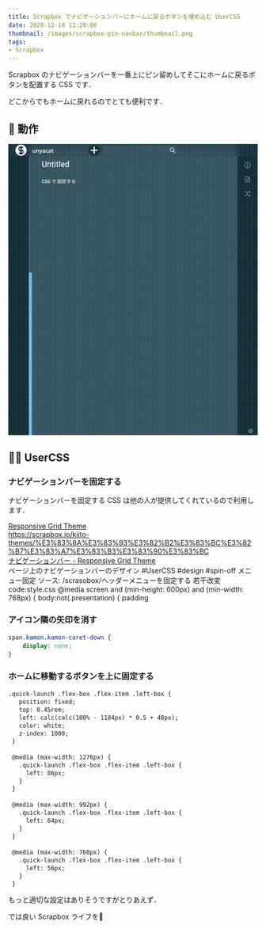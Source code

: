 ```yaml
---
title: Scrapbox でナビゲーションバーにホームに戻るボタンを埋め込む UserCSS
date: 2020-12-10 11:20:00
thumbnail: /images/scrapbox-pin-navbar/thumbnail.png
tags:
- Scrapbox
---
```


Scrapbox のナビゲーションバーを一番上にピン留めしてそこにホームに戻るボタンを配置する CSS です．

どこからでもホームに戻れるのでとても便利です．

<!-- more -->

## 🌸 動作

![](/images/scrapbox-pin-navbar/output.gif)





## 👩‍💻 UserCSS

### ナビゲーションバーを固定する

ナビゲーションバーを固定する CSS は他の人が提供してくれているので利用します．



<div class="bcard-wrapper"><span class="bcard-header withgfav"><div class="bcard-favicon" style="background-image: url(https://www.google.com/s2/favicons?domain=https://scrapbox.io/kiito-themes/%E3%83%8A%E3%83%93%E3%82%B2%E3%83%BC%E3%82%B7%E3%83%A7%E3%83%B3%E3%83%90%E3%83%BC)"></div><div class="bcard-site"><a href="https://scrapbox.io/kiito-themes/%E3%83%8A%E3%83%93%E3%82%B2%E3%83%BC%E3%82%B7%E3%83%A7%E3%83%B3%E3%83%90%E3%83%BC" rel="nofollow" target="_blank">Responsive Grid Theme</a></div><div class="bcard-url"><a href="https://scrapbox.io/kiito-themes/%E3%83%8A%E3%83%93%E3%82%B2%E3%83%BC%E3%82%B7%E3%83%A7%E3%83%B3%E3%83%90%E3%83%BC" rel="nofollow" target="_blank">https://scrapbox.io/kiito-themes/%E3%83%8A%E3%83%93%E3%82%B2%E3%83%BC%E3%82%B7%E3%83%A7%E3%83%B3%E3%83%90%E3%83%BC</a></div></span><span class="bcard-main withogimg"><div class="bcard-title"><a href="https://scrapbox.io/kiito-themes/%E3%83%8A%E3%83%93%E3%82%B2%E3%83%BC%E3%82%B7%E3%83%A7%E3%83%B3%E3%83%90%E3%83%BC" rel="nofollow" target="_blank">ナビゲーションバー - Responsive Grid Theme</a></div><div class="bcard-description">ページ上のナビゲーションバーのデザイン #UserCSS #design #spin-off メニュー固定 ソース: /scrasobox/ヘッダーメニューを固定する 若干改変 code:style.css @media screen and (min-height: 600px) and (min-width: 768px) { body:not(.presentation) { padding</div><a href="https://scrapbox.io/kiito-themes/%E3%83%8A%E3%83%93%E3%82%B2%E3%83%BC%E3%82%B7%E3%83%A7%E3%83%B3%E3%83%90%E3%83%BC" rel="nofollow" target="_blank"><div class="bcard-img" style="background-image: url(https://scrapbox.io/assets/img/content-logo.png)"></div></a></span></div>



### アイコン隣の矢印を消す

```CSS
span.kamon.kamon-caret-down {
	display: none;
}
```



### ホームに移動するボタンを上に固定する

```
.quick-launch .flex-box .flex-item .left-box {
   position: fixed;
   top: 0.45rem;
   left: calc(calc(100% - 1184px) * 0.5 + 48px);
   color: white;
   z-index: 1000;
 }

 @media (max-width: 1276px) {
   .quick-launch .flex-box .flex-item .left-box {
     left: 86px;
   }
 }

 @media (max-width: 992px) {
   .quick-launch .flex-box .flex-item .left-box {
     left: 64px;
   }
 }

 @media (max-width: 768px) {
   .quick-launch .flex-box .flex-item .left-box {
     left: 56px;
   }
 }
```

もっと適切な設定はありそうですがとりあえず．

では良い Scrapbox ライフを👋



